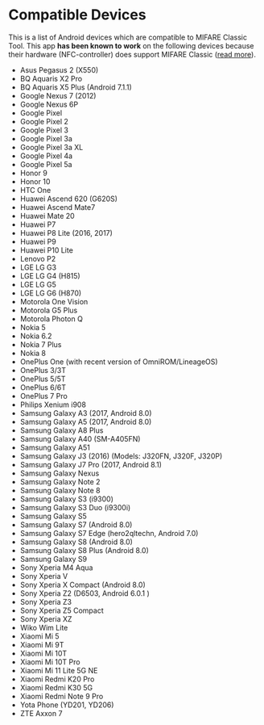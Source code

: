 Compatible Devices
====================

This is a list of Android devices which are compatible to MIFARE Classic Tool.
This app **has been known to work** on the following devices because their
hardware (NFC-controller) does support MIFARE Classic
([read more](https://github.com/ikarus23/MifareClassicTool/issues/1)).


* Asus Pegasus 2 (X550)
* BQ Aquaris X2 Pro
* BQ Aquaris X5 Plus (Android 7.1.1)
* Google Nexus 7 (2012)
* Google Nexus 6P
* Google Pixel
* Google Pixel 2
* Google Pixel 3
* Google Pixel 3a
* Google Pixel 3a XL
* Google Pixel 4a
* Google Pixel 5a
* Honor 9
* Honor 10
* HTC One
* Huawei Ascend 620 (G620S)
* Huawei Ascend Mate7
* Huawei Mate 20
* Huawei P7
* Huawei P8 Lite (2016, 2017)
* Huawei P9
* Huawei P10 Lite
* Lenovo P2
* LGE LG G3
* LGE LG G4 (H815)
* LGE LG G5
* LGE LG G6 (H870)
* Motorola One Vision
* Motorola G5 Plus
* Motorola Photon Q
* Nokia 5
* Nokia 6.2
* Nokia 7 Plus
* Nokia 8
* OnePlus One (with recent version of OmniROM/LineageOS)
* OnePlus 3/3T
* OnePlus 5/5T
* OnePlus 6/6T
* OnePlus 7 Pro
* Philips Xenium i908
* Samsung Galaxy A3 (2017, Android 8.0)
* Samsung Galaxy A5 (2017, Android 8.0)
* Samsung Galaxy A8 Plus
* Samsung Galaxy A40 (SM-A405FN)
* Samsung Galaxy A51
* Samsung Galaxy J3 (2016) (Models: J320FN, J320F, J320P)
* Samsung Galaxy J7 Pro (2017, Android 8.1)
* Samsung Galaxy Nexus
* Samsung Galaxy Note 2
* Samsung Galaxy Note 8
* Samsung Galaxy S3 (i9300)
* Samsung Galaxy S3 Duo (i9300i)
* Samsung Galaxy S5
* Samsung Galaxy S7 (Android 8.0)
* Samsung Galaxy S7 Edge (hero2qltechn, Android 7.0)
* Samsung Galaxy S8 (Android 8.0)
* Samsung Galaxy S8 Plus (Android 8.0)
* Samsung Galaxy S9
* Sony Xperia M4 Aqua
* Sony Xperia V
* Sony Xperia X Compact (Android 8.0)
* Sony Xperia Z2 (D6503, Android 6.0.1 )
* Sony Xperia Z3
* Sony Xperia Z5 Compact
* Sony Xperia XZ
* Wiko Wim Lite
* Xiaomi Mi 5
* Xiaomi Mi 9T
* Xiaomi Mi 10T
* Xiaomi Mi 10T Pro
* Xiaomi Mi 11 Lite 5G NE
* Xiaomi Redmi K20 Pro
* Xiaomi Redmi K30 5G
* Xiaomi Redmi Note 9 Pro
* Yota Phone (YD201, YD206)
* ZTE Axxon 7
